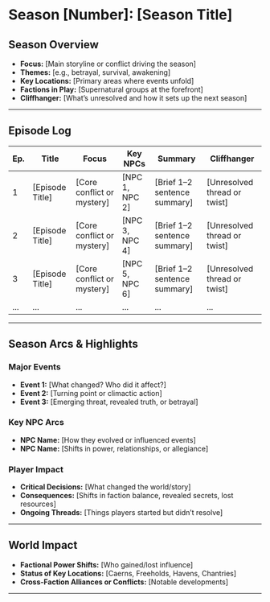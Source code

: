 # Season [Number]: [Season Title]

## Season Overview
- **Focus:** [Main storyline or conflict driving the season]
- **Themes:** [e.g., betrayal, survival, awakening]
- **Key Locations:** [Primary areas where events unfold]
- **Factions in Play:** [Supernatural groups at the forefront]
- **Cliffhanger:** [What’s unresolved and how it sets up the next season]

---

## Episode Log

| **Ep.** | **Title**               | **Focus**                            | **Key NPCs**           | **Summary**                                 | **Cliffhanger**                     |
|--------|-------------------------|--------------------------------------|------------------------|---------------------------------------------|-------------------------------------|
| 1      | [Episode Title]         | [Core conflict or mystery]           | [NPC 1, NPC 2]         | [Brief 1–2 sentence summary]                 | [Unresolved thread or twist]       |
| 2      | [Episode Title]         | [Core conflict or mystery]           | [NPC 3, NPC 4]         | [Brief 1–2 sentence summary]                 | [Unresolved thread or twist]       |
| 3      | [Episode Title]         | [Core conflict or mystery]           | [NPC 5, NPC 6]         | [Brief 1–2 sentence summary]                 | [Unresolved thread or twist]       |
| ...    | ...                     | ...                                  | ...                    | ...                                         | ...                                 |

---

## Season Arcs & Highlights

### Major Events
- **Event 1:** [What changed? Who did it affect?]
- **Event 2:** [Turning point or climactic action]
- **Event 3:** [Emerging threat, revealed truth, or betrayal]

### Key NPC Arcs
- **NPC Name:** [How they evolved or influenced events]
- **NPC Name:** [Shifts in power, relationships, or allegiance]

### Player Impact
- **Critical Decisions:** [What changed the world/story]
- **Consequences:** [Shifts in faction balance, revealed secrets, lost resources]
- **Ongoing Threads:** [Things players started but didn’t resolve]

---

## World Impact

- **Factional Power Shifts:** [Who gained/lost influence]
- **Status of Key Locations:** [Caerns, Freeholds, Havens, Chantries]
- **Cross-Faction Alliances or Conflicts:** [Notable developments]

---